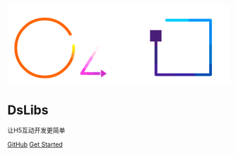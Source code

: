 ![logo](images/logo.svg)

# DsLibs

让H5互动开发更简单

[GitHub](https://github.com/lqloveball/DsLibs/)
[Get Started](/README)
